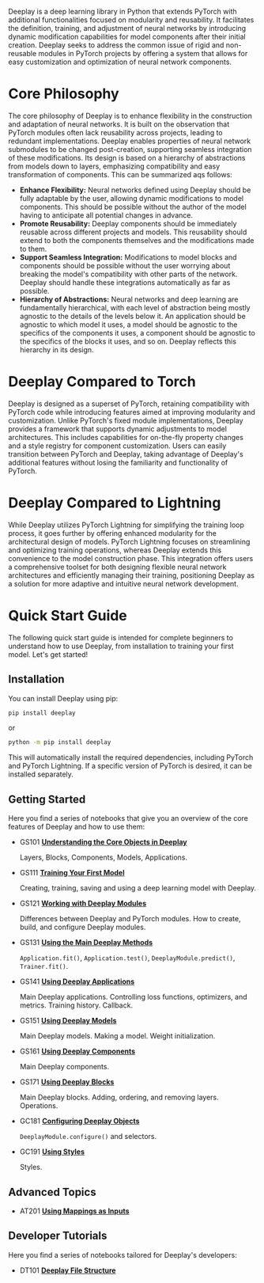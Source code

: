 Deeplay is a deep learning library in Python that extends PyTorch with additional functionalities focused on modularity and reusability. It facilitates the definition, training, and adjustment of neural networks by introducing dynamic modification capabilities for model components after their initial creation. Deeplay seeks to address the common issue of rigid and non-reusable modules in PyTorch projects by offering a system that allows for easy customization and optimization of neural network components.

# Core Philosophy

The core philosophy of Deeplay is to enhance flexibility in the construction and adaptation of neural networks. It is built on the observation that PyTorch modules often lack reusability across projects, leading to redundant implementations. Deeplay enables properties of neural network submodules to be changed post-creation, supporting seamless integration of these modifications. Its design is based on a hierarchy of abstractions from models down to layers, emphasizing compatibility and easy transformation of components. This can be summarized aqs follows:

- **Enhance Flexibility:** Neural networks defined using Deeplay should be fully adaptable by the user, allowing dynamic modifications to model components. This should be possible without the author of the model having to anticipate all potential changes in advance.
- **Promote Reusability:** Deeplay components should be immediately reusable across different projects and models. This reusability should extend to both the components themselves and the modifications made to them.
- **Support Seamless Integration:** Modifications to model blocks and components should be possible without the user worrying about breaking the model's compatibility with other parts of the network. Deeplay should handle these integrations automatically as far as possible.
- **Hierarchy of Abstractions:** Neural networks and deep learning are fundamentally hierarchical, with each level of abstraction being mostly agnostic to the details of the levels below it. An application should be agnostic to which model it uses, a model should be agnostic to the specifics of the components it uses, a component should be agnostic to the specifics of the blocks it uses, and so on. Deeplay reflects this hierarchy in its design.

# Deeplay Compared to Torch

Deeplay is designed as a superset of PyTorch, retaining compatibility with PyTorch code while introducing features aimed at improving modularity and customization. Unlike PyTorch's fixed module implementations, Deeplay provides a framework that supports dynamic adjustments to model architectures. This includes capabilities for on-the-fly property changes and a style registry for component customization. Users can easily transition between PyTorch and Deeplay, taking advantage of Deeplay's additional features without losing the familiarity and functionality of PyTorch.

# Deeplay Compared to Lightning

While Deeplay utilizes PyTorch Lightning for simplifying the training loop process, it goes further by offering enhanced modularity for the architectural design of models. PyTorch Lightning focuses on streamlining and optimizing training operations, whereas Deeplay extends this convenience to the model construction phase. This integration offers users a comprehensive toolset for both designing flexible neural network architectures and efficiently managing their training, positioning Deeplay as a solution for more adaptive and intuitive neural network development.

# Quick Start Guide

The following quick start guide is intended for complete beginners to understand how to use Deeplay, from installation to training your first model. Let's get started!

## Installation

You can install Deeplay using pip:
```bash
pip install deeplay
```
or
```bash
python -m pip install deeplay
```
This will automatically install the required dependencies, including PyTorch and PyTorch Lightning. If a specific version of PyTorch is desired, it can be installed separately.

## Getting Started

Here you find a series of notebooks that give you an overview of the core features of Deeplay and how to use them:

- GS101 **[Understanding the Core Objects in Deeplay](https://github.com/DeepTrackAI/deeplay/blob/develop/tutorials/getting-started/GS101_core_objects.ipynb)**

  Layers, Blocks, Components, Models, Applications.

- GS111 **[Training Your First Model](https://github.com/DeepTrackAI/deeplay/blob/develop/tutorials/getting-started/GS111_first_model.ipynb)**

  Creating, training, saving and using a deep learning model with Deeplay.

- GS121 **[Working with Deeplay Modules](https://github.com/DeepTrackAI/deeplay/blob/develop/tutorials/getting-started/GS121_modules.ipynb)**

  Differences between Deeplay and PyTorch modules. How to create, build, and configure Deeplay modules.

- GS131 **[Using the Main Deeplay Methods](https://github.com/DeepTrackAI/deeplay/blob/develop/tutorials/getting-started/GS131_methods.ipynb)**

  `Application.fit()`, `Application.test()`, `DeeplayModule.predict()`, `Trainer.fit()`.

- GS141 **[Using Deeplay Applications](https://github.com/DeepTrackAI/deeplay/blob/develop/tutorials/getting-started/GS141_applications.ipynb)**

  Main Deeplay applications. Controlling loss functions, optimizers, and metrics. Training history. Callback.

- GS151 **[Using Deeplay Models](https://github.com/DeepTrackAI/deeplay/blob/develop/tutorials/getting-started/GS151_models.ipynb)**

  Main Deeplay models. Making a model. Weight initialization.

- GS161 **[Using Deeplay Components](https://github.com/DeepTrackAI/deeplay/blob/develop/tutorials/getting-started/GS161_components.ipynb)**

  Main Deeplay components.

- GS171 **[Using Deeplay Blocks](https://github.com/DeepTrackAI/deeplay/blob/develop/tutorials/getting-started/GS171_blocks.ipynb)**

  Main Deeplay blocks. Adding, ordering, and removing layers. Operations.

- GC181 **[Configuring Deeplay Objects](https://github.com/DeepTrackAI/deeplay/blob/develop/tutorials/getting-started/GS181_configure.ipynb)**

  `DeeplayModule.configure()` and selectors.

- GC191 **[Using Styles](https://github.com/DeepTrackAI/deeplay/blob/develop/tutorials/getting-started/GS191_styles.ipynb)**

  Styles.

## Advanced Topics

- AT201 **[Using Mappings as Inputs](https://github.com/DeepTrackAI/deeplay/blob/develop/tutorials/advanced-topics/AT201_mappings.ipynb)**

## Developer Tutorials

Here you find a series of notebooks tailored for Deeplay's developers:

- DT101 **[Deeplay File Structure](https://github.com/DeepTrackAI/deeplay/blob/develop/tutorials/developers/DT101_files.ipynb)**